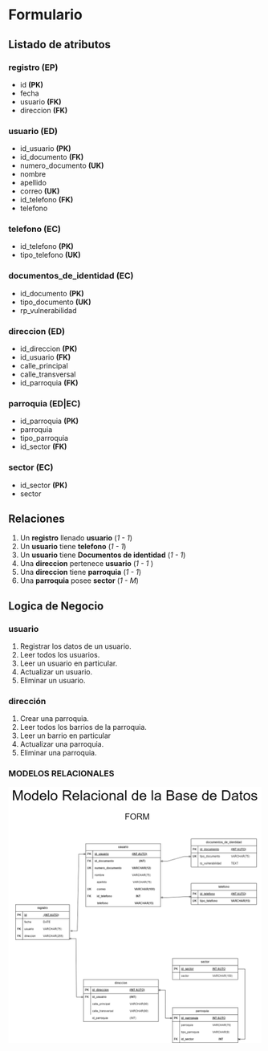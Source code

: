 # Formulario

## Listado de atributos

### registro **(EP)**

- id **(PK)**
- fecha
- usuario **(FK)**
- direccion **(FK)**

### usuario **(ED)**

- id_usuario **(PK)**
- id_documento **(FK)**
- numero_documento **(UK)**
- nombre
- apellido
- correo **(UK)**
- id_telefono **(FK)**
- telefono

### telefono **(EC)**

- id_telefono **(PK)**
- tipo_telefono **(UK)**

### documentos_de_identidad **(EC)**

- id_documento **(PK)**
- tipo_documento **(UK)**
- rp_vulnerabilidad

### direccion **(ED)**

- id_direccion **(PK)**
- id_usuario **(FK)**
- calle_principal
- calle_transversal
- id_parroquia **(FK)**

### parroquia **(ED|EC)**

- id_parroquia **(PK)**
- parroquia
- tipo_parroquia
- id_sector **(FK)**

### sector **(EC)**

- id_sector **(PK)**
- sector

## Relaciones

1. Un **registro** llenado **usuario** (_1 - 1_)
2. Un **usuario** tiene **telefono** (_1 - 1_)
3. Un **usuario** tiene **Documentos de identidad** (_1 - 1_)
4. Una **direccion** pertenece **usuario** (_1 - 1_ )
5. Una **direccion** tiene **parroquia** (_1 - 1_)
6. Una **parroquia** posee **sector** (_1 - M_)

## Logica de Negocio

### usuario

1. Registrar los datos de un usuario.
2. Leer todos los usuarios.
3. Leer un usuario en particular.
4. Actualizar un usuario.
5. Eliminar un usuario.

### dirección

1. Crear una parroquia.
2. Leer todos los barrios de la parroquia.
3. Leer un barrio en particular
4. Actualizar una parroquia.
5. Eliminar una parroquia.

### MODELOS RELACIONALES

![Modelo Relacional](modelo%20relacional%20de%20la%20base%20de%20datos.drawio.png)
